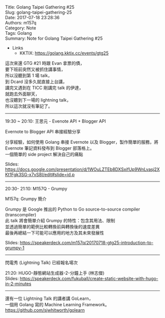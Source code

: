 Title: Golang Taipei Gathering #25  
Slug: golang-taipei-gathering-25  
Date: 2017-07-18 23:28:36  
Authors: m157q  
Category: Note  
Tags: Golang  
Summary: Note for Golang Taipei Gathering #25  
  
  
+ Links  
    + KKTIX: <https://golang.kktix.cc/events/gtg25>  
  
這次來還 GTG #21 時跟 Evan 拿票的債，  
要下班前突然又被抓住講事情，  
所以沒聽到第 1 場 talk，  
到 Dcard 沒多久就直接上台講，  
講完又遇到在 TICC 剛講完 talk 的伊達，  
就跑去外面聊天，  
也沒聽到下一場的 lightning talk，  
所以這次就沒有筆記了。  
  
---  
  
19:30 ~ 20:10:  王思元 - Evenote API + Blogger API  
  
Evernote to Blogger API 串接經驗分享  
  
分享經驗，如何使用 Golang 串接 Evernote 以及 Blogger，製作簡單的服務，將 Evernote 筆記資料發布到 Blogger 部落格上。  
一個簡單的 side project 解決自己的痛點  
  
Slides: <https://docs.google.com/presentation/d/1WOuLZTEb8DXSxifUp9WnLvasj2XKt1Fgk3SG-x7vS8I/edit#slide=id.p>  
  
---  
  
20:30- 21:10:  M157Q - Grumpy  
  
M157q: Grumpy 簡介  
  
Grumpy 是 Google 推出的 Python to Go source-to-source compiler (transcompiler)  
此 talk 將會簡單介紹 Grumpy 的特性：包含其用法、限制  
並透過簡單的範例比較轉換前與轉換後的速度差異  
最後再總結一下可能可以應用的地方及其未來發展性  
  
Slides: <https://speakerdeck.com/m157q/20170718-gtg25-introduction-to-grumpy-1>  
  
---  
  
閃電秀 (Lightning Talk) 已經報名場次  
  
21:20: HUGO-靜態網站生成器-2-分鐘上手 (林志傑)  
Slides: <https://speakerdeck.com/fukuball/create-static-website-with-hugo-in-2-minutes>  
  
---  
  
還有一位 Lightning Talk 的講者講 GoLearn，  
一個用 Golang 寫的 Machine Learning Framework。  
<https://github.com/sjwhitworth/golearn>  
